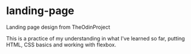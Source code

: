 # landing-page
Landing page design from TheOdinProject

This is a practice of my understanding in what I've learned so far, putting HTML, CSS basics and working with flexbox.
